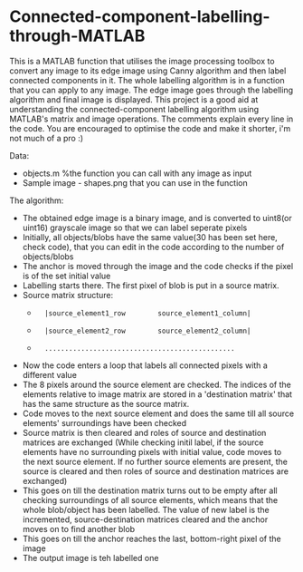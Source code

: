 # Connected-component-labelling-through-MATLAB
This is a MATLAB function that utilises the image processing toolbox to convert any image to its edge image using Canny algorithm and then label connected components in it. The whole labelling algorithm is in a function that you can apply to any image. The edge image goes through the labelling algorithm and final image is displayed. This project is a good aid at understanding the connected-component labelling algorithm using MATLAB's matrix and image operations. The comments explain every line in the code. You are encouraged to optimise the code and make it shorter, i'm not much of a pro :)

Data:
- objects.m %the function you can call with any image as input
- Sample image - shapes.png that you can use in the function

The algorithm:
- The obtained edge image is a binary image, and is converted to uint8(or uint16) grayscale image so that we can label seperate pixels
- Initially, all objects/blobs have the same value(30 has been set here, check code), that you can edit in the code according to the number of objects/blobs
- The anchor is moved through the image and the code checks if the pixel is of the set initial value
- Labelling starts there. The first pixel of blob is put in a source matrix.
- Source matrix structure:
	-		|source_element1_row		source_element1_column|
	-		|source_element2_row		source_element2_column|
	-		...............................................
			
- Now the code enters a loop that labels all connected pixels with a different value
- The 8 pixels around the source element are checked. The indices of the elements relative to image matrix are stored in a 'destination matrix' that has the same structure as the source matrix.
- Code moves to the next source element and does the same till all source elements' surroundings have been checked
- Source matrix is then cleared and roles of source and destination matrices are exchanged
(While checking initil label, if  the source elements have no surrounding pixels with initial value, code moves to the next source element. If no further source elements are present, the source is cleared and then roles of source and destination matrices are exchanged)
- This goes on till the destination matrix turns out to be empty after all checking surroundings of all source elements, which means that the whole blob/object has been labelled. The value of new label is the incremented, source-destination matrices cleared and the anchor moves on to find another blob
- This goes on till the anchor reaches the last, bottom-right pixel of the image
- The output image is teh labelled one
